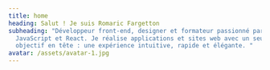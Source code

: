 ```yaml
---
title: home
heading: Salut ! Je suis Romaric Fargetton
subheading: "Développeur front-end, designer et formateur passionné par
  JavaScript et React. Je réalise applications et sites web avec un seul
  objectif en tête : une expérience intuitive, rapide et élégante. "
avatar: /assets/avatar-1.jpg
---
```

